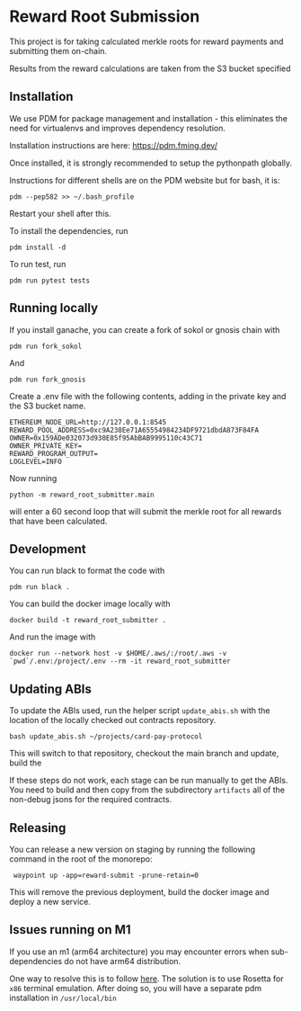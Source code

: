 # Reward Root Submission

This project is for taking calculated merkle roots for reward payments and submitting them on-chain.

Results from the reward calculations are taken from the S3 bucket specified

## Installation

We use PDM for package management and installation - this eliminates the need for virtualenvs and improves dependency resolution.

Installation instructions are here: https://pdm.fming.dev/

Once installed, it is strongly recommended to setup the pythonpath globally.

Instructions for different shells are on the PDM website but for bash, it is:

    pdm --pep582 >> ~/.bash_profile

Restart your shell after this.

To install the dependencies, run

    pdm install -d
    
To run test, run 

    pdm run pytest tests 

## Running locally

If you install ganache, you can create a fork of sokol or gnosis chain with

    pdm run fork_sokol

And

    pdm run fork_gnosis

Create a .env file with the following contents, adding in the private key and the S3 bucket name.

    ETHEREUM_NODE_URL=http://127.0.0.1:8545
    REWARD_POOL_ADDRESS=0xc9A238Ee71A65554984234DF9721dbdA873F84FA
    OWNER=0x159ADe032073d930E85f95AbBAB9995110c43C71
    OWNER_PRIVATE_KEY=
    REWARD_PROGRAM_OUTPUT=
    LOGLEVEL=INFO

Now running

    python -m reward_root_submitter.main

will enter a 60 second loop that will submit the merkle root for all rewards that have been calculated.

## Development

You can run black to format the code with

    pdm run black .

You can build the docker image locally with

    docker build -t reward_root_submitter .

And run the image with

    docker run --network host -v $HOME/.aws/:/root/.aws -v `pwd`/.env:/project/.env --rm -it reward_root_submitter

## Updating ABIs

To update the ABIs used, run the helper script `update_abis.sh` with the location of the locally checked out contracts repository.

    bash update_abis.sh ~/projects/card-pay-protocol

This will switch to that repository, checkout the main branch and update, build the 

If these steps do not work, each stage can be run manually to get the ABIs.
You need to build and then copy from the subdirectory `artifacts` all of the non-debug jsons for the required contracts. 

## Releasing

You can release a new version on staging by running the following command in the root of the monorepo:

     waypoint up -app=reward-submit -prune-retain=0

This will remove the previous deployment, build the docker image and deploy a new service.

## Issues running on M1

If you use an m1 (arm64 architecture) you may encounter errors when sub-dependencies do not have arm64 distribution.

One way to resolve this is to follow [here](https://towardsdatascience.com/how-to-use-manage-multiple-python-versions-on-an-apple-silicon-m1-mac-d69ee6ed0250). The solution is to use Rosetta for `x86` terminal emulation. After doing so, you will have a separate pdm installation in `/usr/local/bin` 




